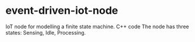# event-driven-iot-node
IoT node for modelling a finite state machine. C++ code
The node has three states: Sensing, Idle, Processing. 

